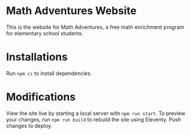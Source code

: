 # Math Adventures Website

This is the website for Math Adventures, a free math enrichment program for elementary school students.

# Installations

Run `npm ci` to install dependencies.

# Modifications

View the site live by starting a local server with `npm run start`. To preview your changes, run `npm run build` to rebuild the site using Eleventy. Push changes to deploy.